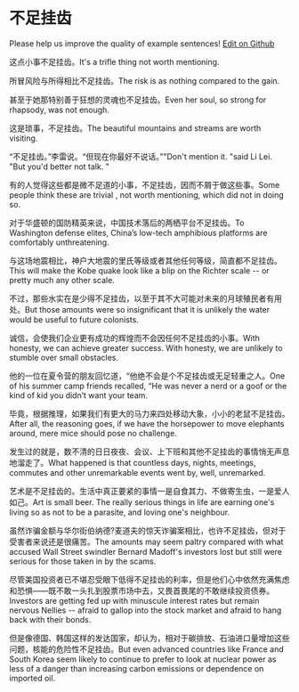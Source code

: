 # 不足挂齿

Please help us improve the quality of example sentences! [Edit on Github](https://github.com/jiyushe/jiyu-example-sentence-source/blob/main/chinese/buzuguachi.md)

<p><span class="chinese">这点小事不足挂齿。</span><span class="english">It's a trifle thing not worth mentioning.</span></p>

<p><span class="chinese">所冒风险与所得相比不足挂齿。</span><span class="english">The risk is as nothing compared to the gain.</span></p>

<p><span class="chinese">甚至于她那特别善于狂想的灵魂也不足挂齿。</span><span class="english">Even her soul, so strong for rhapsody, was not enough.</span></p>

<p><span class="chinese">这是琐事，不足挂齿。</span><span class="english">The beautiful mountains and streams are worth visiting.</span></p>

<p><span class="chinese">“不足挂齿。”李雷说。“但现在你最好不说话。”</span><span class="english">"Don't mention it. "said Li Lei. "But you'd better not talk. "</span></p>

<p><span class="chinese">有的人觉得这些都是微不足道的小事，不足挂齿，因而不屑于做这些事。</span><span class="english">Some people think these are trivial , not worth mentioning, which did not in doing so.</span></p>

<p><span class="chinese">对于华盛顿的国防精英来说，中国技术落后的两栖平台不足挂齿。</span><span class="english">To Washington defense elites, China’s low-tech amphibious platforms are comfortably unthreatening.</span></p>

<p><span class="chinese">与这场地震相比，神户大地震的里氏等级或者其他任何等级，简直都不足挂齿。</span><span class="english">This will make the Kobe quake look like a blip on the Richter scale -- or pretty much any other scale.</span></p>

<p><span class="chinese">不过，那些水实在是少得不足挂齿，以至于其不大可能对未来的月球殖民者有用处。</span><span class="english">But those amounts were so insignificant that it is unlikely the water would be useful to future colonists.</span></p>

<p><span class="chinese">诚信，会使我们企业更有成功的辉煌而不会因任何不足挂齿的小事。</span><span class="english">With honesty, we can achieve greater success. With honesty, we are unlikely to stumble over small obstacles.</span></p>

<p><span class="chinese">他的一位在夏令营的朋友回忆道，“他绝不会是个不足挂齿或无足轻重之人。</span><span class="english">One of his summer camp friends recalled, “He was never a nerd or a goof or the kind of kid you didn’t want your team.</span></p>

<p><span class="chinese">毕竟，根据推理，如果我们有更大的马力来四处移动大象，小小的老鼠不足挂齿。</span><span class="english">After all, the reasoning goes, if we have the horsepower to move elephants around, mere mice should pose no challenge.</span></p>

<p><span class="chinese">发生过的就是，数不清的日日夜夜、会议、上下班和其他不足挂齿的事情悄无声息地溜走了。</span><span class="english">What happened is that countless days, nights, meetings, commutes and other unremarkable events went by, well, unremarked.</span></p>

<p><span class="chinese">艺术是不足挂齿的。生活中真正要紧的事情一是自食其力、不做寄生虫，一是爱人如己。</span><span class="english">Art is small beer. The really serious things in life are earning one's living so as not to be a parasite, and loving one's neighbour.</span></p>

<p><span class="chinese">虽然诈骗金额与华尔街伯纳德?麦道夫的惊天诈骗案相比，也许不足挂齿，但对于受害者来说还是很痛苦。</span><span class="english">The amounts may seem paltry compared with what accused Wall Street swindler Bernard Madoff's investors lost but still were serious for those taken in by the scams.</span></p>

<p><span class="chinese">尽管美国投资者已不堪忍受眼下低得不足挂齿的利率，但是他们心中依然充满焦虑和恐惧——既不敢一头扎到股票市场中去，又畏首畏尾的不敢继续投资债券。</span><span class="english">Investors are getting fed up with minuscule interest rates but remain nervous Nellies -- afraid to gallop into the stock market and afraid to hang back with their bonds.</span></p>

<p><span class="chinese">但是像德国、韩国这样的发达国家，却认为，相对于碳排放、石油进口量增加这些问题，核能的危险性不足挂齿。</span><span class="english">But even advanced countries like France and South Korea seem likely to continue to prefer to look at nuclear power as less of a danger than increasing carbon emissions or dependence on imported oil.</span></p>

